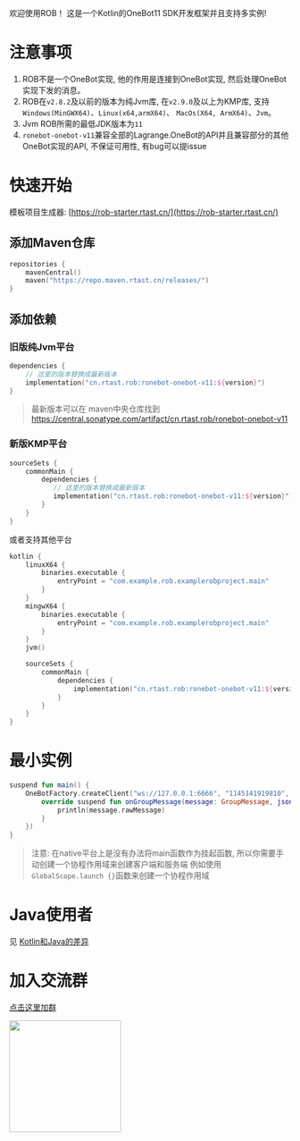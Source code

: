 欢迎使用ROB！ 这是一个Kotlin的OneBot11 SDK开发框架并且支持多实例!

# 注意事项

1. ROB不是一个OneBot实现, 他的作用是连接到OneBot实现, 然后处理OneBot实现下发的消息。
2. ROB在`v2.8.2`及以前的版本为纯Jvm库, 在`v2.9.0`及以上为KMP库, 支持`Windows(MinGWX64)`、`Linux(x64,armX64)`、
   `MacOs(X64, ArmX64)`、`Jvm`。
3. Jvm ROB所需的最低JDK版本为`11`
4. `ronebot-onebot-v11`兼容全部的Lagrange.OneBot的API并且兼容部分的其他OneBot实现的API, 不保证可用性, 有bug可以提issue

# 快速开始

模板项目生成器: [https://rob-starter.rtast.cn/](https://rob-starter.rtast.cn/)

## 添加Maven仓库

```kotlin
repositories {
    mavenCentral()
    maven("https://repo.maven.rtast.cn/releases/")
}
```

## 添加依赖

### 旧版纯Jvm平台

```kotlin
dependencies {
    // 这里的版本替换成最新版本
    implementation("cn.rtast.rob:ronebot-onebot-v11:${version}")
}
```

> 最新版本可以在 maven中央仓库找到 https://central.sonatype.com/artifact/cn.rtast.rob/ronebot-onebot-v11

### 新版KMP平台

```kotlin
sourceSets {
    commonMain {
        dependencies {
           // 这里的版本替换成最新版本
           implementation("cn.rtast.rob:ronebot-onebot-v11:${version}")
        }
    }
}
```

或者支持其他平台

```kotlin
kotlin {
    linuxX64 {
        binaries.executable {
            entryPoint = "com.example.rob.examplerobproject.main"
        }
    }
    mingwX64 {
        binaries.executable {
            entryPoint = "com.example.rob.examplerobproject.main"
        }
    }
    jvm()

    sourceSets {
        commonMain {
            dependencies {
                implementation("cn.rtast.rob:ronebot-onebot-v11:${version}")
            }
        }
    }
}
```

# 最小实例

```kotlin
suspend fun main() {
    OneBotFactory.createClient("ws://127.0.0.1:6666", "1145141919810", object : OneBotListener {
        override suspend fun onGroupMessage(message: GroupMessage, json: String) {
            println(message.rawMessage)
        }
    })
}
```

> 注意: 在native平台上是没有办法将main函数作为挂起函数, 所以你需要手动创建一个协程作用域来创建客户端和服务端
> 例如使用`GlobalScope.launch {}`函数来创建一个协程作用域

# Java使用者

见 [Kotlin和Java的差异](/docs/onebot11/DifferenceBetweenKotlin)

# 加入交流群

[点击这里加群](https://qm.qq.com/q/KrmU7AjzuC)

<img src="https://github.com/user-attachments/assets/eabd622e-f38d-4541-9e27-7d9623a97805" width="200">
